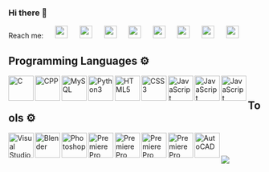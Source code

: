 ### Hi there 👋

<!--
**anuragbansal009/anuragbansal009** is a ✨ _special_ ✨ repository because its `README.md` (this file) appears on your GitHub profile.
-->
Reach me: &nbsp;&nbsp;&nbsp;&nbsp; <a href="http://steamcommunity.com/id/anuragbansal"><img src="https://img.icons8.com/fluent/48/000000/steam.png" width="25px;"></a> &nbsp;&nbsp;&nbsp;&nbsp;
<a href="https://wa.me/919814502568"><img src="https://img.icons8.com/color/16/000000/whatsapp--v1.png" width="25px;"></a> &nbsp;&nbsp;&nbsp;&nbsp;
<a href="https://www.linkedin.com/in/anurag-bansal-1196291b7/"><img src="https://image.flaticon.com/icons/png/512/174/174857.png" width="25px;"></a> &nbsp;&nbsp;&nbsp;&nbsp;
<a href="https://twitter.com/anuragbansal009"> <img src="https://image.flaticon.com/icons/svg/733/733579.svg" width="25px;"></a> &nbsp;&nbsp;&nbsp;&nbsp;
<a href="https://reddit.com/user/anuragab"> <img src="https://img.icons8.com/color/48/000000/reddit.png" width="25px;"></a> &nbsp;&nbsp;&nbsp;&nbsp;
<a href="mailto:bansal.anurag568@gmail.com"> <img src="https://img.icons8.com/color/48/000000/gmail--v2.png" width="25px;"></a> &nbsp;&nbsp;&nbsp;&nbsp;
<a href="https://www.facebook.com/anuragbansal009"> <img src="https://img.icons8.com/color/48/000000/facebook-new.png" width="25px;"></a> &nbsp;&nbsp;&nbsp;&nbsp;
<a href="https://www.instagram.com/anuragbansal009/"> <img src="https://img.icons8.com/fluent/48/000000/instagram-new.png" width="25px;"></a> &nbsp;&nbsp;&nbsp;&nbsp;

<h2><b>Programming Languages ⚙️ </b></h2> 
<img align="left" alt="C" width="50px" src="https://img.icons8.com/color/48/000000/c-programming.png" />
<img align="left" alt="CPP" width="50px" src="https://img.icons8.com/color/48/000000/c-plus-plus-logo.png" />
<img align="left" alt="MySQL" width="50px" src="https://img.icons8.com/color/48/000000/mysql-logo.png" />
<img align="left" alt="Python3" width="50px"src="https://img.icons8.com/color/48/000000/python.png" />
<img align="left" alt="HTML5" width="50px" src="https://img.icons8.com/color/48/000000/html-5--v1.png" />
<img align="left" alt="CSS3" width="50px" src="https://img.icons8.com/color/48/000000/css3.png" />
<img align="left" alt="JavaScript" width="50px" src="https://img.icons8.com/color/48/000000/javascript.png" />
<img align="left" alt="JavaScript" width="50px" src="https://img.icons8.com/color/48/000000/flutter.png" />
<img align="left" alt="JavaScript" width="50px" src="https://img.icons8.com/color/48/000000/dart.png" />

<br />


<h2><b>Tools ⚙️ </b></h2> 
<img align="left" alt="Visual Studio Code" width="50px" src="https://img.icons8.com/fluent/48/000000/visual-studio-code-2019.png" />
<img align="left" alt="Blender" width="50px" src="https://img.icons8.com/color/48/000000/blender-3d.png" />
<img align="left" alt="Photoshop" width="50px" src="https://img.icons8.com/color/48/000000/adobe-photoshop.png"/>
<img align="left" alt="Premiere Pro" width="50px" src="https://img.icons8.com/color/48/000000/adobe-premiere-pro.png"/>
<img align="left" alt="Premiere Pro" width="50px" src="https://img.icons8.com/color/48/000000/adobe-after-effects.png"/>
<img align="left" alt="Premiere Pro" width="50px" src="https://img.icons8.com/color/48/000000/adobe-illustrator.png"/>
<img align="left" alt="Premiere Pro" width="50px" src="https://img.icons8.com/color/48/000000/autodesk-fusion-360.png"/>
<img align="left" alt="AutoCAD" width="50px" src="https://img.icons8.com/color/48/000000/autodesk-autocad.png"/>
<br />
<h2></h2>
<img src="https://github-readme-stats.vercel.app/api?username=anuragbansal009&show_icons=true&theme=algolia"/>
